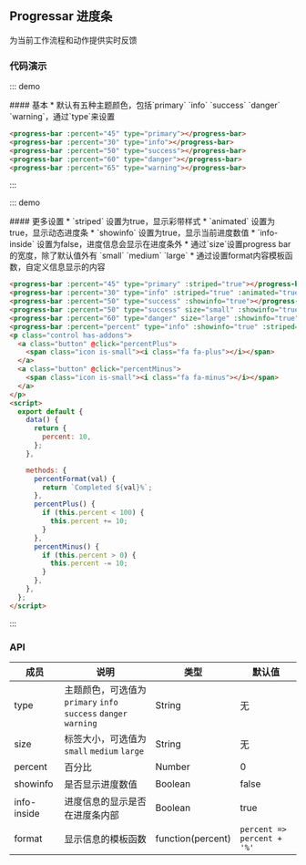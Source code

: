 ## Progressar 进度条

为当前工作流程和动作提供实时反馈

### 代码演示

::: demo
<summary>
  #### 基本
  * 默认有五种主题颜色，包括`primary` `info` `success` `danger` `warning`，通过`type`来设置
</summary>

```html
<progress-bar :percent="45" type="primary"></progress-bar>
<progress-bar :percent="30" type="info"></progress-bar>
<progress-bar :percent="50" type="success"></progress-bar>
<progress-bar :percent="60" type="danger"></progress-bar>
<progress-bar :percent="65" type="warning"></progress-bar>
```
:::

::: demo
<summary>
  #### 更多设置
  * `striped` 设置为true，显示彩带样式
  * `animated` 设置为true，显示动态进度条
  * `showinfo` 设置为true，显示当前进度数值
  * `info-inside` 设置为false，进度信息会显示在进度条外
  * 通过`size`设置progress bar的宽度，除了默认值外有 `small` `medium` `large`
  * 通过设置format内容模板函数，自定义信息显示的内容
</summary>

```html
<progress-bar :percent="45" type="primary" :striped="true"></progress-bar>
<progress-bar :percent="30" type="info" :striped="true" :animated="true"></progress-bar>
<progress-bar :percent="50" type="success" :showinfo="true"></progress-bar>
<progress-bar :percent="50" type="success" size="small" :showinfo="true" :info-inside="false"></progress-bar>
<progress-bar :percent="60" type="danger" size="large" :showinfo="true" :format="percentFormat"></progress-bar>
<progress-bar :percent="percent" type="info" :showinfo="true" :striped="true" :animated="true"></progress-bar>
<p class="control has-addons">
  <a class="button" @click="percentPlus">
    <span class="icon is-small"><i class="fa fa-plus"></i></span>
  </a>
  <a class="button" @click="percentMinus">
    <span class="icon is-small"><i class="fa fa-minus"></i></span>
  </a>
</p>
<script>
  export default {
    data() {
      return {
        percent: 10,
      };
    },

    methods: {
      percentFormat(val) {
        return `Completed ${val}%`;
      },
      percentPlus() {
        if (this.percent < 100) {
          this.percent += 10;
        }
      },
      percentMinus() {
        if (this.percent > 0) {
          this.percent -= 10;
        }
      },
    },
  };
</script>
```
:::

### API

| 成员        | 说明           | 类型               | 默认值       |
|------------|----------------|--------------------|--------------|
| type    | 主题颜色，可选值为`primary` `info` `success` `danger` `warning`   | String | 无    |
| size | 标签大小，可选值为`small` `medium` `large` | String | 无 |
| percent | 百分比 | Number | 0   |
| showinfo | 是否显示进度数值  | Boolean | false   |
| info-inside | 进度信息的显示是否在进度条内部  | Boolean | true   |
| format  | 显示信息的模板函数  | function(percent) | `percent => percent + '%'` |


<script>
export default {
  data() {
    return {
      percent: 10,
    };
  },

  methods: {
    percentFormat(val) {
      return `Completed ${val}%`;
    },
    percentPlus() {
      if (this.percent < 100) {
        this.percent += 10;
      }
    },
    percentMinus() {
      if (this.percent > 0) {
        this.percent -= 10;
      }
    },
  },
};
</script>

